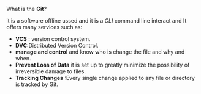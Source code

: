 What is the **Git**?

it is a software offline ussed and it is a *CLI*
command line interact and It offers many services such as:

- **VCS** : version control  system.
- **DVC**:Distributed Version Control.
- **manage and control** and know who is change the file and why and when.
- **Prevent Loss of Data** it is set up to greatly minimize the possibility of irreversible damage to files.
- **Tracking Changes** :Every single change applied to any file or directory is tracked by Git.